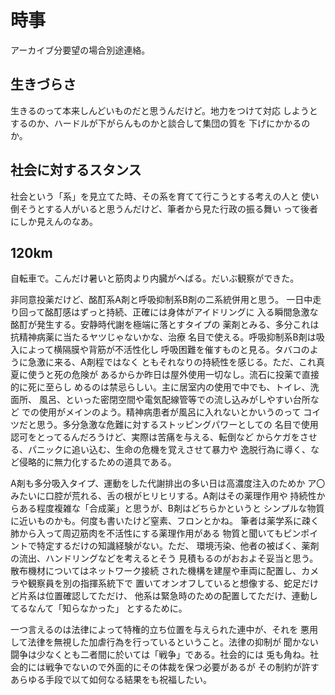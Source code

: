 # 時事

アーカイブ分要望の場合別途連絡。

## 生きづらさ

生きるのって本来しんどいものだと思うんだけど。地力をつけて対応
しようとするのか、ハードルが下がらんものかと談合して集団の質を
下げにかかるのか。


## 社会に対するスタンス

社会という「系」を見立てた時、その系を育てて行こうとする考えの人と
使い倒そうとする人がいると思うんだけど、筆者から見た行政の振る舞い
って後者にしか見えんのなあ。


## 120km

自転車で。こんだけ暑いと筋肉より内臓がへばる。だいぶ観察ができた。

非同意投薬だけど、酩酊系A剤と呼吸抑制系B剤の二系統併用と思う。
一日中走り回って酩酊感はずっと持続、正確には身体がアイドリングに
入る瞬間急激な酩酊が発生する。安静時代謝を極端に落とすタイプの
薬剤とみる、多分これは抗精神病薬に当たるヤツじゃないかな、治療
名目で使える。呼吸抑制系B剤は吸入によって横隔膜や背筋が不活性化し
呼吸困難を催すものと見る。タバコのように急激に来る、A剤程ではなく
ともそれなりの持続性を感じる。ただ、これ真夏に使うと死の危険が
あるからか昨日は屋外使用一切なし。流石に投薬で直接的に死に至らし
めるのは禁忌らしい。主に居室内の使用で中でも、トイレ、洗面所、
風呂、といった密閉空間や電気配線管等での流し込みがしやすい台所など
での使用がメインのよう。精神病患者が風呂に入れないとかいうのって
コイツだと思う。多分急激な危難に対するストッピングパワーとしての
名目で使用認可をとってるんだろうけど、実際は苦痛を与える、転倒など
からケガをさせる、パニックに追い込む、生命の危機を覚えさせて暴力や
逸脱行為に導く、など侵略的に無力化するための道具である。

A剤も多分吸入タイプ、運動をした代謝排出の多い日は高濃度注入のためか
ア〇みたいに口腔が荒れる、舌の根がヒリヒリする。A剤はその薬理作用や
持続性からある程度複雑な「合成薬」と思うが、B剤はどちらかというと
シンプルな物質に近いものかも。何度も書いたけど窒素、フロンとかね。
筆者は薬学系に疎く肺から入って周辺筋肉を不活性にする薬理作用がある
物質と聞いてもピンポイントで特定するだけの知識経験がない。ただ、
環境汚染、他者の被ばく、薬剤の流出、ハンドリングなどを考えるとそう
見積もるのがおおよそ妥当と思う。散布機材についてはネットワーク接続
された機構を建屋や車両に配置し、カメラや観察員を別の指揮系統下で
置いてオンオフしていると想像する、蛇足だけど片系は位置確認してただけ、
他系は緊急時のための配置してただけ、連動してるなんて「知らなかった」
とするために。

一つ言えるのは法律によって特権的立ち位置を与えられた連中が、それを
悪用して法律を無視した加虐行為を行っているということ。法律の抑制が
聞かない闘争は少なくとも二者間に於いては「戦争」である。社会的には
兎も角ね。社会的には戦争でないので外面的にその体裁を保つ必要があるが
その制約が許すあらゆる手段で以て如何なる結果をも祝福したい。


